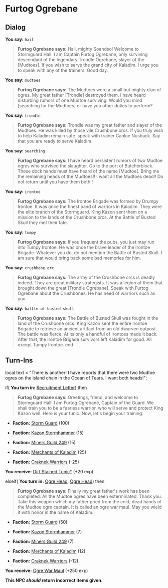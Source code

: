 # Furtog Ogrebane
## Dialog

**You say:** `hail`



>**Furtog Ogrebane says:** Hail, mighty Soandso! Welcome to Stormguard Hall. I am Captain Furtog Ogrebane, only surviving descendant of the legendary Trondle Ogrebane, slayer of the [Mudtoes]. If you wish to serve the grand city of Kaladim. I urge you to speak with any of the trainers. Good day.

**You say:** `mudtoes`



>**Furtog Ogrebane says:** The Mudtoes were a small but mighty clan of ogres. My great father [Trondle] destroyed them. I have heard disturbing rumors of one Mudtoe surviving. Would you mind [searching for the Mudtoes] or have you other duties to perform?

**You say:** `trondle`



>**Furtog Ogrebane says:** Trondle was my great father and slayer of the Mudtoes. He was killed by those vile Crushbone orcs. If you truly wish to help Kaladim remain safe. speak with trainer Canloe Nusback. Say that you are ready to serve Kaladim.

**You say:** `searching`



>**Furtog Ogrebane says:** I have heard persistent rumors of two Mudtoe ogres who survived the slaughter.  Go to the port of Butcherblock.  Those dock hands must have heard of the name [Mudtoe].  Bring me the remaining heads of the Mudtoes!!  I want all the Mudtoes dead!!  Do not return until you have them both!!

**You say:** `irontoe`



>**Furtog Ogrebane says:** The Irontoe Brigade was formed by Drumpy Irontoe. It was once the finest band of warriors in Kaladim. They were the elite branch of the Stormguard. King Kazon sent them on a mission to the lands of the Crushbone orcs. At the Battle of Busted Skull they met their fate.

**You say:** `tumpy`



>**Furtog Ogrebane says:** If you frequent the pubs, you just may run into Tumpy Irontoe. He was once the brave leader of the Irontoe Brigade. Whatever you do, do not mention the Battle of Busted Skull. I am sure that would bring back some bad memories for him.

**You say:** `crushbone orc`



>**Furtog Ogrebane says:** The army of the Crushbone orcs is deadly indeed. They are great military strategists. It was a legion of them that brought down the great [Trondle Ogrebane]. Speak with Furtog Ogrebane about the Crushbones. He has need of warriors such as you.

**You say:** `battle of busted skull`



>**Furtog Ogrebane says:** The Battle of Busted Skull was fought in the land of the Crushbone orcs.  King Kazon sent the entire Irontoe Brigade to retrieve an ancient artifact from an old dwarven outpost.  The battle was fierce.  At its only a handful of Irontoes made it back.  After that, the Irontoe Brigade survivors left Kaladim for good.  All except Tumpy Irontoe.
end

## Turn-Ins



local text = "There is another! I have reports that there were two Mudtoe ogres on the island chain in the Ocean of Tears. I want both heads!";



if( **You turn in:** [Recruitment Letter](/item/18766)) then 


>**Furtog Ogrebane says:** Greetings, friend, and welcome to Stormguard Hall! I am Furtog Ogrebane, Captain of the Guard. We shall train you to be a fearless warrior, who will serve and protect King Kazon well. Here is your tunic.  Now, let's begin your training.


* __Faction:__ [Storm Guard](/faction/312) (100)


* __Faction:__ [Kazon Stormhammer](/faction/274) (15)


* __Faction:__ [Miners Guild 249](/faction/293) (15)


* __Faction:__ [Merchants of Kaladim](/faction/290) (25)


* __Faction:__ [Craknek Warriors](/faction/232) (-25)


 **You receive:**  [Dirt Stained Tunic*](/item/13515) (+20 exp)

elseif( **You turn in:** [Ogre Head](/item/13316), [Ogre Head](/item/13317)) then 


>**Furtog Ogrebane says:** Finally my great father's work has been completed. All the Mudtoe ogres have been exterminated. Thank you. Take this weapon which my father pried from the cold, dead hands of the Mudtoe ogre captain. It is called an ogre war maul. May you wield it with honor in the name of Kaladim.





* __Faction:__ [Storm Guard](/faction/312) (50)


* __Faction:__ [Kazon Stormhammer](/faction/274) (7)


* __Faction:__ [Miners Guild 249](/faction/293) (7)


* __Faction:__ [Merchants of Kaladim](/faction/290) (12)


* __Faction:__ [Craknek Warriors](/faction/232) (-12)


 **You receive:**  [Ogre War Maul](/item/6302) (+250 exp)

**This NPC *should* return incorrect items given.**
